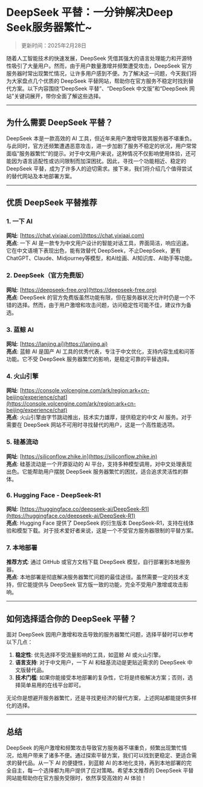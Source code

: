 
# DeepSeek 平替：一分钟解决Deep Seek服务器繁忙~
> 更新时间：2025年2月28日

随着人工智能技术的快速发展，DeepSeek 凭借其强大的语言处理能力和开源特性吸引了大量用户。然而，由于用户数量激增并频繁遭受攻击，DeepSeek 官方服务器时常出现繁忙情况，让许多用户感到不便。为了解决这一问题，今天我们将为大家盘点几个优质的 DeepSeek 平替网站，帮助你在官方服务不稳定时找到替代方案。以下内容围绕“DeepSeek 平替”、“DeepSeek 中文版”和“DeepSeek 网站”关键词展开，带你全面了解这些选择。

---

## 为什么需要 DeepSeek 平替？

DeepSeek 本是一款高效的 AI 工具，但近年来用户激增导致其服务器不堪重负。与此同时，官方还频繁遭遇恶意攻击，进一步加剧了服务不稳定的状况，用户常常面临“服务器繁忙”的提示。对于中文用户来说，这种情况不仅影响使用体验，还可能因为语言适配性或访问限制而加深困扰。因此，寻找一个功能相近、稳定的 DeepSeek 平替，成为了许多人的迫切需求。接下来，我们将介绍几个值得尝试的替代网站及本地部署方案。

---

## 优质 DeepSeek 平替推荐

### 1. 一下 AI  
**网址**: [https://chat.yixiaai.com](https://chat.yixiaai.com)  
**亮点**: 一下 AI 是一款专为中文用户设计的智能对话工具，界面简洁，响应迅速。它在中文语境下表现出色，能有效替代 DeepSeek，不止DeepSeek，更有ChatGPT、Claude、Midjourney等模型，和AI绘画、AI知识库、AI助手等功能。

### 2. DeepSeek（官方免费版）  
**网址**: [https://deepseek-free.org](https://deepseek-free.org)  
**亮点**: DeepSeek 的官方免费版虽然功能有限，但在服务器状况允许时仍是一个不错的选择。然而，由于用户激增和攻击问题，访问稳定性可能不佳，建议作为备选。

### 3. 蓝鲸 AI  
**网址**: [https://lanjing.ai](https://lanjing.ai)  
**亮点**: 蓝鲸 AI 是国产 AI 工具的优秀代表，专注于中文优化，支持内容生成和问答功能。它不受 DeepSeek 服务器繁忙的影响，是稳定可靠的平替选择。

### 4. 火山引擎  
**网址**: [https://console.volcengine.com/ark/region:ark+cn-beijing/experience/chat](https://console.volcengine.com/ark/region:ark+cn-beijing/experience/chat)  
**亮点**: 火山引擎由字节跳动推出，技术实力雄厚，提供稳定的中文 AI 服务。对于需要在 DeepSeek 网站不可用时寻找替代的用户，这是一个高性能选项。

### 5. 硅基流动  
**网址**: [https://siliconflow.zhike.in](https://siliconflow.zhike.in)  
**亮点**: 硅基流动是一个开源驱动的 AI 平台，支持多种模型调用，对中文处理表现出色。它能帮助用户摆脱 DeepSeek 服务器繁忙的困扰，适合追求灵活性的群体。

### 6. Hugging Face - DeepSeek-R1  
**网址**: [https://huggingface.co/deepseek-ai/DeepSeek-R1](https://huggingface.co/deepseek-ai/DeepSeek-R1)  
**亮点**: Hugging Face 提供了 DeepSeek 的衍生版本 DeepSeek-R1，支持在线体验和模型下载。对于技术爱好者来说，这是一个不受官方服务器限制的平替方案。

### 7. 本地部署  
**推荐方式**: 通过 GitHub 或官方文档下载 DeepSeek 模型，自行部署到本地服务器。  
**亮点**: 本地部署是彻底解决服务器繁忙问题的最佳途径。虽然需要一定的技术支持，但它能提供与 DeepSeek 官方版一致的功能，完全不受用户激增或攻击影响。

---

## 如何选择适合你的 DeepSeek 平替？

面对 DeepSeek 因用户激增和攻击导致的服务器繁忙问题，选择平替时可以参考以下几点：  
1. **稳定性**: 优先选择不受流量影响的工具，如蓝鲸 AI 或火山引擎。  
2. **语言支持**: 对于中文用户，一下 AI 和硅基流动是更贴近需求的 DeepSeek 中文版替代品。  
3. **技术门槛**: 如果你能接受本地部署的复杂性，它将是终极解决方案；否则，选择简单易用的在线平台即可。

无论你是想避开服务器繁忙，还是寻找更经济的替代方案，上述网站都能提供多样化的选择。

---

## 总结

DeepSeek 的用户激增和频繁攻击导致官方服务器不堪重负，频繁出现繁忙情况，给用户带来了诸多不便。通过探索平替方案，我们可以找到更稳定、更适合需求的替代品。从一下 AI 的便捷性，到蓝鲸 AI 的本地化支持，再到本地部署的完全自主，每一个选择都为用户提供了应对策略。希望本文推荐的 DeepSeek 平替网站能帮助你在官方服务受限时，依然享受高效的 AI 体验！
